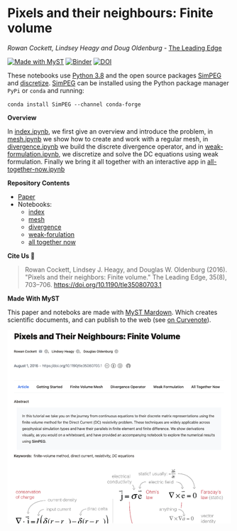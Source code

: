 # Pixels and their neighbours: Finite volume

_Rowan Cockett, Lindsey Heagy and Doug Oldenburg_ - [The Leading Edge](http://library.seg.org/doi/abs/10.1190/tle35080703.1)

[![Made with MyST](https://img.shields.io/badge/made%20with-myst-orange)](https://curve.space/examples/pixels)
[![Binder](http://mybinder.org/badge.svg)](http://mybinder.org:/repo/simpeg/tle-finitevolume)
[![DOI](https://img.shields.io/badge/doi-10.1190%2Ftle35080703.1-blue)](https://doi.org/10.1190/tle35080703.1)

These notebooks use [Python 3.8](https://docs.python.org/) and the open source packages [SimPEG](https://simpeg.xyz) and [discretize](https://discretize.simpeg.xyz).
[SimPEG](https://simpeg.xyz) can be installed using the Python package manager `PyPi` or `conda` and running:

```
conda install SimPEG --channel conda-forge
```

**Overview**

In [index.ipynb](/notebooks/index.ipynb), we first give an overview and introduce the problem, in [mesh.ipynb](/notebooks/mesh.ipynb) we show how to create and work with a regular mesh, in [divergence.ipynb](/notebooks/divergence.ipynb) we build the discrete divergence operator, and in [weak-formulation.ipynb](/notebooks/weak-formulation.ipynb), we discretize and solve the DC equations using weak formulation. Finally we bring it all together with an interactive app in [all-together-now.ipynb](/notebooks/all-together-now.ipynb)

**Repository Contents**

- [Paper](paper.md)
- Notebooks:
  - [index](/notebooks/index.ipynb)
  - [mesh](/notebooks/mesh.ipynb)
  - [divergence](/notebooks/divergence.ipynb)
  - [weak-forulation](/notebooks/weak-formulation.ipynb)
  - [all together now](/notebooks/all-together-now.ipynb)

**Cite Us 🙏**

> Rowan Cockett, Lindsey J. Heagy, and Douglas W. Oldenburg (2016).
> "Pixels and their neighbors: Finite volume." The Leading Edge, 35(8), 703–706.
> https://doi.org/10.1190/tle35080703.1

**Made With MyST**

This paper and noteboks are made with [MyST Mardown](https://myst.tools). Which creates scientific documents, and can publish to the web (see [on Curvenote](https://next.curve.space/examples/pixels)).

[![](/images/screenshot.png)](https://next.curve.space/examples/pixels)
